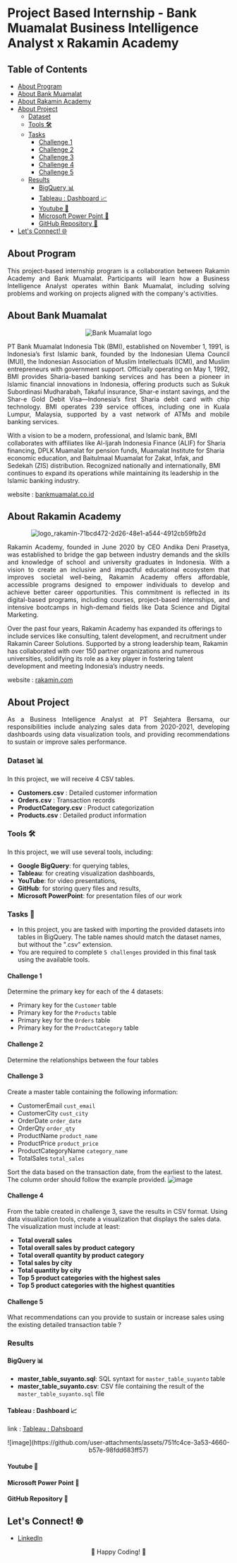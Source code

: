 # Project Based Internship - Bank Muamalat Business Intelligence Analyst x Rakamin Academy

## Table of Contents
- [About Program](#about-program)
- [About Bank Muamalat](#about-bank-muamalat)
- [About Rakamin Academy](#about-rakamin-academy)
- [About Project](#about-project)
   - [Dataset](#dataset-)
   - [Tools 🛠️](#tools-%EF%B8%8F)
   - [Tasks](#tasks-)
     - [Challenge 1](#challenge-1)
     - [Challenge 2](#challenge-2)
     - [Challenge 3](#challenge-3)
     - [Challenge 4](#challenge-4)
     - [Challenge 5](#challenge-5)
   - [Results](#results)
     - [BigQuery 📊](#bigquery-)
     - [Tableau : Dashboard 📈](#tableau--dashboard-)
     - [Youtube 🎥](#youtube-)
     - [Microsoft Power Point 📝](#microsoft-power-point-)
     - [GitHub Repository 📁](#github-repository-)
- [Let's Connect! 🌐](#lets-connect-)

## About Program
<p align="justify">
This project-based internship program is a collaboration between Rakamin Academy and Bank Muamalat. Participants will learn how a Business Intelligence Analyst operates within Bank Muamalat, including solving problems and working on projects aligned with the company's activities.
</p>

## About Bank Muamalat
<p align="center">
   <img src="https://github.com/user-attachments/assets/392730cf-ce28-4101-aa5c-eba2b83a08cb" alt="Bank Muamalat logo">
</p>

<p align="justify">
PT Bank Muamalat Indonesia Tbk (BMI), established on November 1, 1991, is Indonesia’s first Islamic bank, founded by the Indonesian Ulema Council (MUI), the Indonesian Association of Muslim Intellectuals (ICMI), and Muslim entrepreneurs with government support. Officially operating on May 1, 1992, BMI provides Sharia-based banking services and has been a pioneer in Islamic financial innovations in Indonesia, offering products such as Sukuk Subordinasi Mudharabah, Takaful insurance, Shar-e instant savings, and the Shar-e Gold Debit Visa—Indonesia’s first Sharia debit card with chip technology. BMI operates 239 service offices, including one in Kuala Lumpur, Malaysia, supported by a vast network of ATMs and mobile banking services.

With a vision to be a modern, professional, and Islamic bank, BMI collaborates with affiliates like Al-Ijarah Indonesia Finance (ALIF) for Sharia financing, DPLK Muamalat for pension funds, Muamalat Institute for Sharia economic education, and Baitulmaal Muamalat for Zakat, Infak, and Sedekah (ZIS) distribution. Recognized nationally and internationally, BMI continues to expand its operations while maintaining its leadership in the Islamic banking industry.

website : [bankmuamalat.co.id](https://www.bankmuamalat.co.id/)
</p>

## About Rakamin Academy
<p align="center">
  <img src="https://github.com/user-attachments/assets/de2ace4f-e08d-4158-934f-cb1998424045" alt="logo_rakamin-71bcd472-2d26-48e1-a544-4912cb59fb2d">
</p>

<p align="justify">
Rakamin Academy, founded in June 2020 by CEO Andika Deni Prasetya, was established to bridge the gap between industry demands and the skills and knowledge of school and university graduates in Indonesia. With a vision to create an inclusive and impactful educational ecosystem that improves societal well-being, Rakamin Academy offers affordable, accessible programs designed to empower individuals to develop and achieve better career opportunities. This commitment is reflected in its digital-based programs, including courses, project-based internships, and intensive bootcamps in high-demand fields like Data Science and Digital Marketing.

Over the past four years, Rakamin Academy has expanded its offerings to include services like consulting, talent development, and recruitment under Rakamin Career Solutions. Supported by a strong leadership team, Rakamin has collaborated with over 150 partner organizations and numerous universities, solidifying its role as a key player in fostering talent development and meeting Indonesia’s industry needs.

website : [rakamin.com](https://www.rakamin.com)
</p>

## About Project
<p align="justify">
As a Business Intelligence Analyst at PT Sejahtera Bersama, our responsibilities include analyzing sales data from 2020-2021, developing dashboards using data visualization tools, and providing recommendations to sustain or improve sales performance.
</p>

### Dataset 📊
In this project, we will receive 4 CSV tables.
- **Customers.csv** : Detailed customer information
- **Orders.csv** : Transaction records
- **ProductCategory.csv** : Product categorization
- **Products.csv** : Detailed product information

### Tools 🛠️
In this project, we will use several tools, including:
- **Google BigQuery**: for querying tables,
- **Tableau**: for creating visualization dashboards,
- **YouTube**: for video presentations,
- **GitHub**: for storing query files and results,
- **Microsoft PowerPoint**: for presentation files of our work 

### Tasks 🎯
- In this project, you are tasked with importing the provided datasets into tables in BigQuery. The table names should match the dataset names, but without the ".csv" extension.
- You are required to complete `5 challenges` provided in this final task using the available tools.

#### Challenge 1
Determine the primary key for each of the 4 datasets:
- Primary key for the `Customer` table
- Primary key for the `Products` table
- Primary key for the `Orders` table
- Primary key for the `ProductCategory` table

#### Challenge 2
Determine the relationships between the four tables

#### Challenge 3
Create a master table containing the following information:
- CustomerEmail `cust_email`
- CustomerCity `cust_city`
- OrderDate `order_date`
- OrderQty `order_qty`
- ProductName `product_name`
- ProductPrice `product_price`
- ProductCategoryName `category_name`
- TotalSales `total_sales`

Sort the data based on the transaction date, from the earliest to the latest. The column order should follow the example provided.
![image](https://github.com/user-attachments/assets/74239485-0851-482f-a8ac-46f9bb60174a)

#### Challenge 4
From the table created in challenge 3, save the results in CSV format. Using data visualization tools, create a visualization that displays the sales data. The visualization must include at least:
- **Total overall sales**
- **Total overall sales by product category**
- **Total overall quantity by product category**
- **Total sales by city**
- **Total quantity by city**
- **Top 5 product categories with the highest sales**
- **Top 5 product categories with the highest quantities**

#### Challenge 5
What recommendations can you provide to sustain or increase sales using the existing detailed transaction table ?

### Results
#### BigQuery 📊
- **master_table_suyanto.sql**: SQL syntaxt for `master_table_suyanto` table
- **master_table_suyanto.csv**: CSV file containing the result of the `master_table_suyanto.sql` file

#### Tableau : Dashboard 📈
link : [Tableau : Dahsboard](https://public.tableau.com/app/profile/suyanto.zhang/viz/PBIRakaminxBankMuamalat/SalesReport)
<p align="center">
![image](https://github.com/user-attachments/assets/751fc4ce-3a53-4660-b57e-98fdd683ff57)
</p>

#### Youtube 🎥



#### Microsoft Power Point 📝


#### GitHub Repository 📁




## Let's Connect! 🌐  
- [LinkedIn](https://www.linkedin.com/in/suyanto-zhang/)   

<p align="center">
  🚀 Happy Coding! 🌟
</p>


